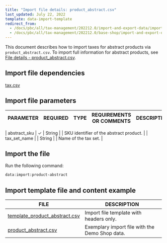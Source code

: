 ```yaml
---
title: "Import file details: product_abstract.csv"
last_updated: July 22, 2022
template: data-import-template
redirect_from:
  - /docs/pbc/all/tax-management/202212.0/import-and-export-data/import-file-details-product-abstract.csv.html
  - /docs/pbc/all/tax-management/202212.0/base-shop/import-and-export-data/import-file-details-product-abstract.csv.html
---
```


This document describes how to import taxes for abstract products via  `product_abstract.csv`. To import full information for abstract products, see [File details - product_abstract.csv](/docs/pbc/all/product-information-management/{{site.version}}/base-shop/import-and-export-data/products-data-import/file-details-product-abstract.csv.html).

## Import file dependencies

[tax.csv](/docs/pbc/all/tax-management/{{site.version}}/spryker-tax/base-shop/import-and-export-data/import-file-details-tax-sets.csv.html)

## Import file parameters

| PARAMETER | REQUIRED | TYPE | REQUIREMENTS OR COMMENTS | DESCRIPTION |
| --- | --- | --- | --- | --- |

| abstract_sku | &check;  | String | | SKU identifier of the abstract product. |
| tax_set_name |  | String | | Name of the tax set. |

## Import the file

Run the following command:

```bash
data:import:product-abstract
```

## Import template file and content example

| FILE | DESCRIPTION |
| --- | --- |
| [template_product_abstract.csv](https://spryker.s3.eu-central-1.amazonaws.com/docs/pbc/all/tax-management/import-and-export-data/import-tax-sets-for-abstract-products.md/template_product_abstract.csv) | Import file template with headers only. |
| [product_abstract.csv](https://spryker.s3.eu-central-1.amazonaws.com/docs/pbc/all/tax-management/import-and-export-data/import-tax-sets-for-abstract-products.md/product_abstract.csv) | Exemplary import file with the Demo Shop data. |
